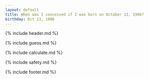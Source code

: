 ```yaml
---
layout: default
title: When was I conceived if I was born on October 13, 1906?
birthday: Oct 13, 1906
---
```


{% include header.md %}

{% include guess.md %}

{% include calculate.md %}

{% include safety.md %}

{% include footer.md %}



